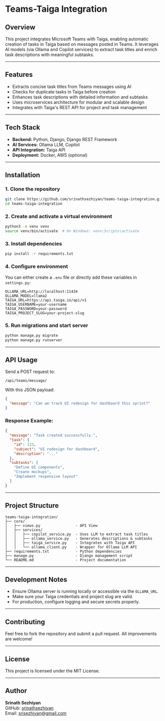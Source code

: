 # Teams-Taiga Integration

## Overview
This project integrates Microsoft Teams with Taiga, enabling automatic creation of tasks in Taiga based on messages posted in Teams. It leverages AI models (via Ollama and Copilot services) to extract task titles and enrich task descriptions with meaningful subtasks.

---

## Features
- Extracts concise task titles from Teams messages using AI  
- Checks for duplicate tasks in Taiga before creation  
- Enhances task descriptions with detailed information and subtasks  
- Uses microservices architecture for modular and scalable design  
- Integrates with Taiga's REST API for project and task management  

---

## Tech Stack
- **Backend:** Python, Django, Django REST Framework  
- **AI Services:** Ollama LLM, Copilot  
- **API Integration:** Taiga API  
- **Deployment:** Docker, AWS (optional)  

---

## Installation

### 1. Clone the repository
```bash
git clone https://github.com/srinathsezhiyan/teams-taiga-integration.git
cd teams-taiga-integration
```

### 2. Create and activate a virtual environment
```bash
python3 -m venv venv
source venv/bin/activate  # On Windows: venv\Scripts\activate
```

### 3. Install dependencies
```bash
pip install -r requirements.txt
```

### 4. Configure environment
You can either create a `.env` file or directly add these variables in `settings.py`:

```env
OLLAMA_URL=http://localhost:11434
OLLAMA_MODEL=llama2
TAIGA_URL=https://api.taiga.io/api/v1
TAIGA_USERNAME=your-username
TAIGA_PASSWORD=your-password
TAIGA_PROJECT_SLUG=your-project-slug
```

### 5. Run migrations and start server
```bash
python manage.py migrate
python manage.py runserver
```

---

## API Usage

Send a POST request to:
```
/api/teams/message/
```

With this JSON payload:
```json
{
  "message": "Can we track UI redesign for dashboard this sprint?"
}
```

### Response Example:
```json
{
  "message": "Task created successfully.",
  "task": {
    "id": 123,
    "subject": "UI redesign for dashboard",
    "description": "..."
  },
  "subtasks": [
    "Define UI components",
    "Create mockups",
    "Implement responsive layout"
  ]
}
```

---

## Project Structure

```
teams-taiga-integration/
├── core/
│   ├── views.py                - API View
│   ├── services/
│   │   ├── copilot_service.py  - Uses LLM to extract task titles
│   │   ├── ollama_service.py   - Generates descriptions & subtasks
│   │   ├── taiga_service.py    - Integrates with Taiga API
│   │   └── ollama_client.py    - Wrapper for Ollama LLM API
├── requirements.txt            - Python dependencies
├── manage.py                   - Django management script
└── README.md                   - Project documentation
```

---

## Development Notes

- Ensure Ollama server is running locally or accessible via the `OLLAMA_URL`.
- Make sure your Taiga credentials and project slug are valid.
- For production, configure logging and secure secrets properly.

---

## Contributing

Feel free to fork the repository and submit a pull request. All improvements are welcome!

---

## License

This project is licensed under the MIT License.

---

## Author

**Srinath Sezhiyan**  
GitHub: [srinathsezhiyan](https://github.com/srinathsezhiyan)  
Email: srisezhiyan@gmail.com
